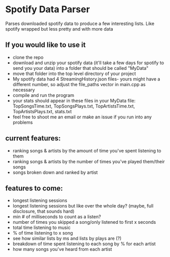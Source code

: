 # Spotify Data Parser
Parses downloaded spotify data to produce a few interesting lists. Like spotify wrapped but less pretty and with more data

## If you would like to use it
- clone the repo
- download and unzip your spotify data (it'll take a few days for spotify to send you your data) into a folder that should be called "MyData" 
- move that folder into the top level directory of your project
- My spotify data had 4 StreamingHistory.json files- yours might have a different number, so adjust the file_paths vector in main.cpp as necessary
- compile and run the program
- your stats should appear in these files in your MyData file: TopSongsTime.txt, TopSongsPlays.txt, TopArtistsTime.txt, TopArtistsPlays.txt, stats.txt
- feel free to shoot me an email or make an issue if you run into any problems

## current features:
- ranking songs & artists by the amount of time you've spent listening to them
- ranking songs & artists by the number of times you've played them/their songs
- songs broken down and ranked by artist

## features to come:
- longest listening sessions
- longest listening sessions but like over the whole day? (maybe, full disclosure, that sounds hard)
- min # of milliseconds to count as a listen?
- number of times you skipped a song/only listened to first x seconds
- total time listening to music
- % of time listening to x song
- see how similar lists by ms and lists by plays are (?)
- breakdown of time spent listening to each song by % for each artist
- how many songs you've heard from each artist
